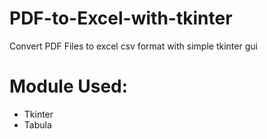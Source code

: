 # PDF-to-Excel-with-tkinter
Convert PDF Files to excel csv format with simple tkinter gui 

# Module Used:
+ Tkinter
+ Tabula
